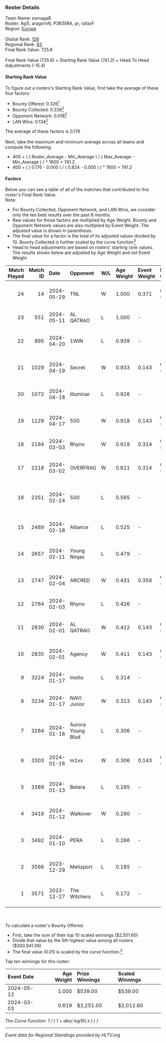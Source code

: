 ### Roster Details<br />
Team Name: esmagaB<br />
Roster: Ag1l, aragornN, P3R3IIRA, pr, rafaxF<br />
Region: [Europe]( ../standings_europe.md)<br />
<br />
Global Rank: [126](../standings_global.md)<br />
Regional Rank: [83]( ../standings_europe.md)<br />
Final Rank Value:  725.8<br />
<br />
Final Rank Value (725.8) = Starting Rank Value (741.2) + Head To Head Adjustments (-15.4)<br />

#### Starting Rank Value<br />
To figure out a rosters's Starting Rank Value, first take the average of these four factors:<br />
- Bounty Offered: 0.326[<sup>1</sup>](#table2)
- Bounty Collected: 0.226[<sup>2</sup>](#table1)
- Opponent Network: 0.018[<sup>2</sup>](#table1)
- LAN Wins: 0.134[<sup>2</sup>](#table1)

The average of these factors is 0.176<br />
<br />
Next, take the maximum and minimum average across all teams and compute the following:<br />
- 400 + ( ( Roster_Average - Min_Average ) / ( Max_Average - Min_Average ) ) * 1600 = 741.2
- 400 + ( ( 0.176 - 0.000 ) / ( 0.824 - 0.000 ) ) * 1600 = 741.2


#### Factors<br />
Below you can see a table of all of the matches that contributed to this roster's Final Rank Value.<br />
Note:<br />

- For Bounty Collected, Opponent Network, and LAN Wins, we consider only the ten best results over the past 6 months.
- Raw values for those factors are multiplied by Age Weight. Bounty and Opponent Network values are also multiplied by Event Weight. The adjusted value is shown in parenthesis.
- The final value for a factor is the total of its adjusted values divided by 10. Bounty Collected is further scaled by the curve function[<sup>3</sup>](#curveFunction)
- Head to head adjustments are based on rosters' starting rank values. The results shown below are adjusted by Age Weight and not Event Weight
<span id="table1"></span><br />


| Match Played | Match ID | Date       | Opponent          | W/L | Age Weight | Event Weight | Bounty Collected | Opponent Network | LAN Wins  | H2H Adj. | Roster                                        |
| -: | -: | :- | :- | :- | :- | :- | :- | :- | :- | -: | :- |
|           24 |       14 | 2024-05-29 | TNL               | W   | 1.000      | 0.371        | 0.000 (0.000)    | 0.000 (0.000)    | 0 (0.000) |     4.38 | Ag1l, aragornN, P3R3IIRA, pr, rafaxF          |
|           23 |      551 | 2024-05-11 | AL QATRAO         | L   | 1.000      | -            | -                | -                | -         |   -15.28 | Ag1l, aragornN, fox, pr, rafaxF               |
|           22 |      995 | 2024-04-20 | 1WIN              | L   | 0.939      | -            | -                | -                | -         |    -5.95 | Ag1l, aragornN, P3R3IIRA, pr, rafaxF          |
|           21 |     1029 | 2024-04-19 | Secret            | W   | 0.933      | 0.143        | 0.000 (0.000)    | 0.153 (0.020)    | 0 (0.000) |     9.73 | Ag1l, aragornN, P3R3IIRA, pr, rafaxF          |
|           20 |     1072 | 2024-04-18 | Illuminar         | L   | 0.926      | -            | -                | -                | -         |   -21.95 | Ag1l, aragornN, P3R3IIRA, pr, rafaxF          |
|           19 |     1129 | 2024-04-17 | 500               | W   | 0.918      | 0.143        | 0.002 (0.000)    | 0.436 (0.057)    | 0 (0.000) |    18.45 | Ag1l, aragornN, P3R3IIRA, pr, rafaxF          |
|           18 |     2184 | 2024-03-03 | Rhyno             | W   | 0.619      | 0.314        | 0.013 (0.002)    | 0.344 (0.067)    | 1 (0.619) |    14.10 | DDias, krazy, renatoohaxx, snapy, TMKj        |
|           17 |     2218 | 2024-03-02 | OVERFRAG          | W   | 0.611      | 0.314        | 0.002 (0.000)    | 0.000 (0.000)    | 1 (0.611) |     4.72 | devineez, HS, Lr0z1n, P3R3IIRA, seabraez      |
|           16 |     2351 | 2024-02-24 | 500               | L   | 0.565      | -            | -                | -                | -         |    -8.15 | dennyslaw, Grashog, Rainwaker, REDSTAR, SHiPZ |
|           15 |     2489 | 2024-02-18 | Alliance          | L   | 0.525      | -            | -                | -                | -         |    -6.59 | avid, b0denmaster, PlesseN, robiin, twist     |
|           14 |     2657 | 2024-02-11 | Young Ninjas      | L   | 0.479      | -            | -                | -                | -         |    -5.49 | Ag1l, aragornN, NOPEEJ, pr, rafaxF            |
|           13 |     2747 | 2024-02-04 | ARCRED            | W   | 0.431      | 0.358        | 0.000 (0.000)    | 0.144 (0.022)    | 0 (0.000) |     5.49 | Ag1l, aragornN, NOPEEJ, pr, rafaxF            |
|           12 |     2764 | 2024-02-03 | Rhyno             | L   | 0.426      | -            | -                | -                | -         |    -3.90 | DDias, krazy, renatoohaxx, snapy, TMKj        |
|           11 |     2830 | 2024-02-01 | AL QATRAO         | W   | 0.412      | 0.143        | 0.007 (0.000)    | 0.058 (0.003)    | 0 (0.000) |     6.71 | Drext, frozzen, hdstr, nesto, Shr             |
|           10 |     2835 | 2024-02-01 | Agency            | W   | 0.411      | 0.143        | 0.000 (0.000)    | 0.000 (0.000)    | 0 (0.000) |     1.78 | Ag1l, aragornN, NOPEEJ, pr, rafaxF            |
|            9 |     3224 | 2024-01-17 | Insilio           | L   | 0.314      | -            | -                | -                | -         |    -3.00 | faydett, FpSSS, Pipw, Polt, sugaR             |
|            8 |     3234 | 2024-01-17 | NAVI Junior       | W   | 0.313      | 0.143        | 0.009 (0.000)    | 0.115 (0.005)    | 0 (0.000) |     4.58 | dem0n, fnl, Krabeni, Magic, makazze           |
|            7 |     3284 | 2024-01-16 | Aurora Young Blud | L   | 0.306      | -            | -                | -                | -         |    -5.71 | bl1x1, bluewh1te, easy, sh1geo, VILBy         |
|            6 |     3303 | 2024-01-16 | m1xx              | W   | 0.306      | 0.143        | 0.000 (0.000)    | 0.000 (0.000)    | 0 (0.000) |     1.30 | Ag1l, aragornN, NOPEEJ, pr, rafaxF            |
|            5 |     3389 | 2024-01-13 | Betera            | L   | 0.285      | -            | -                | -                | -         |    -4.76 | Ag1l, aragornN, NOPEEJ, pr, rafaxF            |
|            4 |     3418 | 2024-01-12 | Walkover          | W   | 0.280      | -            | -                | -                | -         |     1.18 | Ag1l, aragornN, NOPEEJ, pr, rafaxF            |
|            3 |     3492 | 2024-01-10 | PERA              | L   | 0.266      | -            | -                | -                | -         |    -2.58 | Ag1l, aragornN, NOPEEJ, pr, rafaxF            |
|            2 |     3566 | 2023-12-29 | Metizport         | L   | 0.185      | -            | -                | -                | -         |    -1.29 | Ag1l, aragornN, NOPEEJ, pr, rafaxF            |
|            1 |     3571 | 2023-12-27 | The Witchers      | L   | 0.172      | -            | -                | -                | -         |    -3.17 | Dragon, fear, Sdaim, smooya, synyx            |

<br />
<span id="table2"></span><br />
To calculate a roster's Bounty Offered:<br />

- First, take the sum of their top 10 scaled winnings ($2,551.60)
- Divide that value by the 5th highest value among all rosters ($300,941.06)
- The final value (0.01) is scaled by the curve function.[<sup>3</sup>](#curveFunction)

Top ten winnings for this roster:<br />

| Event Date | Age Weight | Prize Winnings | Scaled Winnings |
| :- | -: | :- | :- |
| 2024-05-12 |      1.000 | $539.00        | $539.00         |
| 2024-03-03 |      0.619 | $3,251.00      | $2,012.60       |


<span id="curveFunction"></span>_The Curve Function: 1 / ( 1 + abs( log10( x ) ) )_<br />

---
_Event data for Regional Standings provided by HLTV.org_<br />
